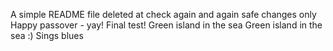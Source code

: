 A simple README file
deleted at
check again
and again
safe changes only
Happy passover - yay!
Final test!
Green island in the sea
Green island in the sea :)
Sings blues
